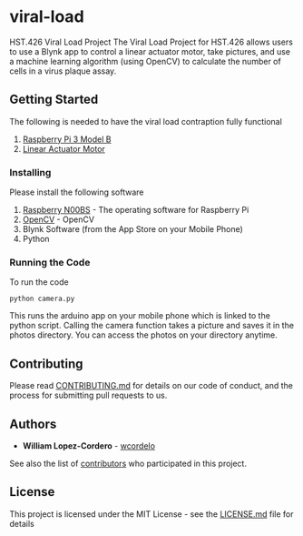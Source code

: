 # viral-load
HST.426 Viral Load Project
The Viral Load Project for HST.426 allows users to use a Blynk app to control a linear actuator motor, take pictures, and use a machine learning algorithm (using OpenCV) to calculate the number of cells in a virus plaque assay. 

## Getting Started

The following is needed to have the viral load contraption fully functional

1) [Raspberry Pi 3 Model B](https://www.amazon.com/Raspberry-Pi-RASPBERRYPI3-MODB-1GB-Model-Motherboard/dp/B01CD5VC92/ref=sr_1_3?s=pc&ie=UTF8&qid=1526361583&sr=1-3&keywords=raspberry+pi+3)
2) [Linear Actuator Motor](https://www.amazon.com/gp/product/B01L6W1GRG/ref=ox_sc_act_title_3?smid=A16P4TUM521SQ8&psc=1)

### Installing

Please install the following software
1) [Raspberry N00BS](https://www.raspberrypi.org/downloads/noobs/) - The operating software for Raspberry Pi
2) [OpenCV](https://www.pyimagesearch.com/2017/09/04/raspbian-stretch-install-opencv-3-python-on-your-raspberry-pi/) - OpenCV
3) Blynk Software (from the App Store on your Mobile Phone)
4) Python

### Running the Code

To run the code

```
python camera.py
```
This runs the arduino app on your mobile phone which is linked to the python script. Calling the camera function takes a picture and saves it in the photos directory. You can access the photos on your directory anytime.

## Contributing

Please read [CONTRIBUTING.md](https://gist.github.com/PurpleBooth/b24679402957c63ec426) for details on our code of conduct, and the process for submitting pull requests to us.

## Authors

* **William Lopez-Cordero** - [wcordelo](https://github.com/wcordelo)

See also the list of [contributors](https://github.com/your/project/contributors) who participated in this project.

## License

This project is licensed under the MIT License - see the [LICENSE.md](LICENSE.md) file for details
